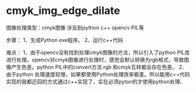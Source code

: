 # cmyk_img_edge_dilate


图像处理类型：cmyk图像
涉及到python c++ opencv PIL等


步骤：
1、生成Python exe程序。
2、运行c++代码


难点：
1、由于opencv没有找到处理cmyk图像的方法，所以引入了python PIL库进行处理。opencv对cmyk图像进行处理时，感觉会默认转换为rgb格式，导致图像产生色差。python PIL中的convert方法 rgb 和cmyk互转都会存在色差。
2、由于python 处理速度较慢，如果都使用Python处理效率极差。所以能用c++代码实现的我都迂回的方式通过c++实现了，实在必须pyton的才使用python处理、
